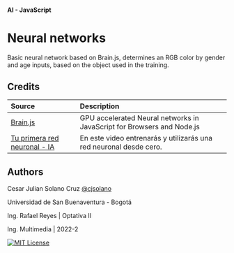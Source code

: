 #### AI - JavaScript

# Neural networks

Basic neural network based on Brain.js, determines an RGB color by gender and age inputs, based on the object used in the training.

## Credits

| Source | Description                |
| :-------- | :------------------------- |
| [Brain.js](https://swiperjs.com/) | GPU accelerated Neural networks in JavaScript for Browsers and Node.js |
| [Tu primera red neuronal - IA](https://youtu.be/UNFFLJPW7KQ) | En este video entrenarás y utilizarás una red neuronal desde cero. |

## Authors

Cesar Julian Solano Cruz
[@cjsolano](https://www.github.com/cjsolano)

Universidad de San Buenaventura - Bogotá

Ing. Rafael Reyes | Optativa II

Ing. Multimedia | 2022-2

[![MIT License](https://img.shields.io/badge/License-MIT-green.svg)](https://choosealicense.com/licenses/mit/)
